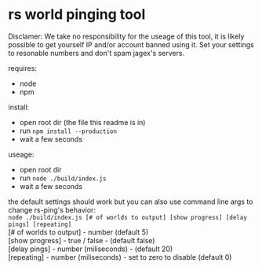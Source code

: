 # rs world pinging tool

Disclamer:
We take no responsibility for the useage of this tool, it is likely possible to get yourself IP and/or account banned using it. Set your settings to resonable numbers and don't spam jagex's servers.

requires:

- node
- npm

install:

- open root dir (the file this readme is in)
- run `npm install --production`
- wait a few seconds

useage:

- open root dir
- run `node ./build/index.js`
- wait a few seconds

the default settings should work but you can also use command line args to change rs-ping's behavior:  
`node ./build/index.js [# of worlds to output] [show progress] [delay pings] [repeating]`  
[# of worlds to output] - number (default 5)  
[show progress] - true / false - (default false)  
[delay pings] - number (miliseconds) - (default 20)  
[repeating] - number (miliseconds) - set to zero to disable (default 0)
